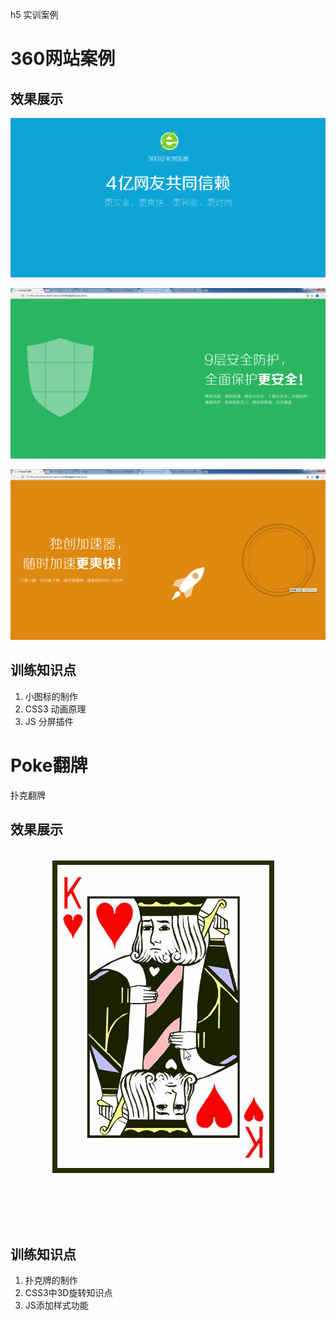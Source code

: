 

h5 实训案例

# 360网站案例 #

## 效果展示 ##

![](snap/360-1.png)

![](snap/360-2.png)

![](snap/360-3.png)


## 训练知识点 ##

1. 小图标的制作
2. CSS3 动画原理
3. JS 分屏插件



# Poke翻牌 #
扑克翻牌

## 效果展示 ##

![](snap/poke.gif)

## 训练知识点 ##

1. 扑克牌的制作
2. CSS3中3D旋转知识点
3. JS添加样式功能



